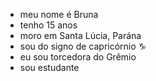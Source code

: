 - meu nome é Bruna
- tenho 15 anos
- moro em Santa Lúcia, Parána
- sou do signo de capricórnio ♑
- eu sou torcedora do Grêmio
- sou estudante
